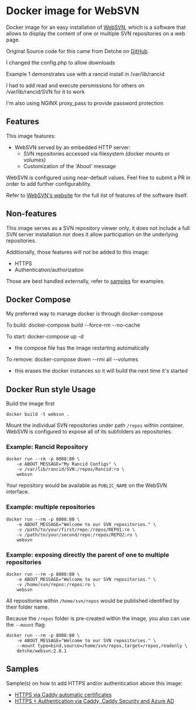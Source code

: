 # Docker image for WebSVN 

Docker image for an easy installation of [WebSVN](https://websvnphp.github.io/),
which is a software that allows to display the content of one or multiple SVN
repositories on a web page.

Original Source code for this came from Detche on 
[GitHub](https://github.com/detche/docker-websvn).
  
I changed the config.php to allow downloads  

Example 1 demonstrates use with a rancid install in /var/lib/rancid  
  
I had to add read and execute persmissions for others on /var/lib/rancid/SVN for it to work  
  
I'm also using NGINX proxy_pass to provide password protection  
 

## Features

This image features:

* WebSVN served by an embedded HTTP server:
    * SVN repositories accessed via filesystem (docker mounts or volumes)
    * Customization of the 'About' message

WebSVN is configured using near-default values. Feel free to submit a PR in
order to add further configurability.

Refer to [WebSVN's website](https://websvnphp.github.io/) for the full list of
features of the software itself.

## Non-features

This image serves as a SVN repository viewer only, it does not
include a full SVN server installation nor does it allow participation on the
underlying repositories.

Additionally, those features will not be added to this image:

* HTTPS
* Authentication/authorization

Those are best handled externally, refer to [samples](#Samples) for examples.
## Docker Compose

My preferred way to manage docker is through docker-compose   
  
To build: docker-compose build --force-rm --no-cache  
  
To start: docker-compose up -d  
 * the compose file has the image restarting automatically  
  
To remove: docker-compose down --rmi all --volumes  
* this erases the docker instances so it will build the next time it's started  

  

## Docker Run style Usage

Build the image first
```
docker build -t websvn .
```

Mount the individual SVN repositories under path `/repos` within container.
WebSVN is configured to expose all of its subfolders as repositories.

### Example: Rancid Repository

```
docker run --rm -p 8008:80 \
    -e ABOUT_MESSAGE="My Rancid Configs" \
    -v /var/lib/rancid/SVN:/repos/Rancid:ro \
    websvn
```

Your repository would be available as `PUBLIC_NAME` on the WebSVN interface.

### Example: multiple repositories

```
docker run --rm -p 8008:80 \
    -e ABOUT_MESSAGE="Welcome to our SVN repositories." \
    -v /path/to/your/first/repo:/repos/REPO1:ro \
    -v /path/to/your/second/repo:/repos/REPO2:ro \
    websvn 
```

### Example: exposing directly the parent of one to multiple repositories

```
docker run --rm -p 8008:80 \
    -e ABOUT_MESSAGE="Welcome to our SVN repositories." \
    -v /home/svn/repos:/repos:ro \
    websvn 
```

All repositories within `/home/svn/repos` would be published identified by their
folder name.

Because the `/repos` folder is pre-created within the image, you also can use
the `--mount` flag:

```
docker run --rm -p 8008:80 \
    -e ABOUT_MESSAGE="Welcome to our SVN repositories." \
    --mount type=bind,source=/home/svn/repos,target=/repos,readonly \
    detche/websvn:2.8.1 
```

## Samples

Sample(s) on how to add HTTPS and/or authentication above this image:

* [HTTPS via Caddy automatic certificates](https://github.com/detche/docker-websvn/tree/master/samples/https)
* [HTTPS + Authentication via Caddy, Caddy Security and Azure AD](https://github.com/detche/docker-websvn/tree/master/samples/auth-caddy-azure)

